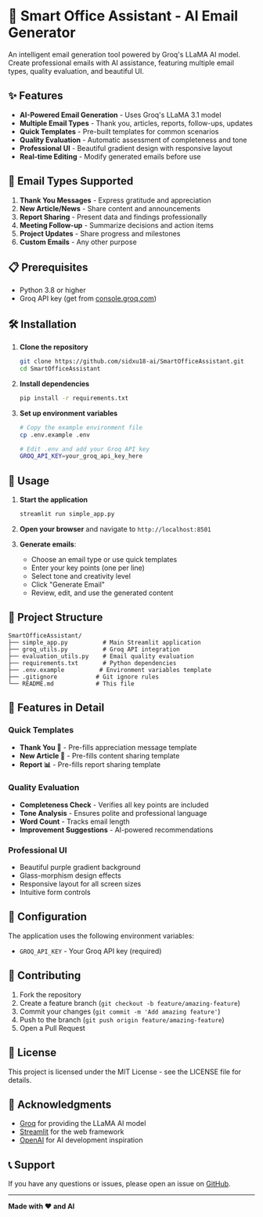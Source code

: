 # 🤖 Smart Office Assistant - AI Email Generator

An intelligent email generation tool powered by Groq's LLaMA AI model. Create professional emails with AI assistance, featuring multiple email types, quality evaluation, and beautiful UI.

## ✨ Features

- **AI-Powered Email Generation** - Uses Groq's LLaMA 3.1 model
- **Multiple Email Types** - Thank you, articles, reports, follow-ups, updates
- **Quick Templates** - Pre-built templates for common scenarios
- **Quality Evaluation** - Automatic assessment of completeness and tone
- **Professional UI** - Beautiful gradient design with responsive layout
- **Real-time Editing** - Modify generated emails before use

## 🚀 Email Types Supported

1. **Thank You Messages** - Express gratitude and appreciation
2. **New Article/News** - Share content and announcements
3. **Report Sharing** - Present data and findings professionally
4. **Meeting Follow-up** - Summarize decisions and action items
5. **Project Updates** - Share progress and milestones
6. **Custom Emails** - Any other purpose

## 📋 Prerequisites

- Python 3.8 or higher
- Groq API key (get from [console.groq.com](https://console.groq.com/keys))

## 🛠️ Installation

1. **Clone the repository**
   ```bash
   git clone https://github.com/sidxu18-ai/SmartOfficeAssistant.git
   cd SmartOfficeAssistant
   ```

2. **Install dependencies**
   ```bash
   pip install -r requirements.txt
   ```

3. **Set up environment variables**
   ```bash
   # Copy the example environment file
   cp .env.example .env
   
   # Edit .env and add your Groq API key
   GROQ_API_KEY=your_groq_api_key_here
   ```

## 🎯 Usage

1. **Start the application**
   ```bash
   streamlit run simple_app.py
   ```

2. **Open your browser** and navigate to `http://localhost:8501`

3. **Generate emails**:
   - Choose an email type or use quick templates
   - Enter your key points (one per line)
   - Select tone and creativity level
   - Click "Generate Email"
   - Review, edit, and use the generated content

## 📁 Project Structure

```
SmartOfficeAssistant/
├── simple_app.py          # Main Streamlit application
├── groq_utils.py          # Groq API integration
├── evaluation_utils.py    # Email quality evaluation
├── requirements.txt       # Python dependencies
├── .env.example          # Environment variables template
├── .gitignore           # Git ignore rules
└── README.md            # This file
```

## 🎨 Features in Detail

### Quick Templates
- **Thank You 💝** - Pre-fills appreciation message template
- **New Article 📄** - Pre-fills content sharing template
- **Report 📊** - Pre-fills report sharing template

### Quality Evaluation
- **Completeness Check** - Verifies all key points are included
- **Tone Analysis** - Ensures polite and professional language
- **Word Count** - Tracks email length
- **Improvement Suggestions** - AI-powered recommendations

### Professional UI
- Beautiful purple gradient background
- Glass-morphism design effects
- Responsive layout for all screen sizes
- Intuitive form controls

## 🔧 Configuration

The application uses the following environment variables:

- `GROQ_API_KEY` - Your Groq API key (required)

## 🤝 Contributing

1. Fork the repository
2. Create a feature branch (`git checkout -b feature/amazing-feature`)
3. Commit your changes (`git commit -m 'Add amazing feature'`)
4. Push to the branch (`git push origin feature/amazing-feature`)
5. Open a Pull Request

## 📝 License

This project is licensed under the MIT License - see the LICENSE file for details.

## 🙏 Acknowledgments

- [Groq](https://groq.com/) for providing the LLaMA AI model
- [Streamlit](https://streamlit.io/) for the web framework
- [OpenAI](https://openai.com/) for AI development inspiration

## 📞 Support

If you have any questions or issues, please open an issue on [GitHub](https://github.com/sidxu18-ai/SmartOfficeAssistant/issues).

---

**Made with ❤️ and AI**